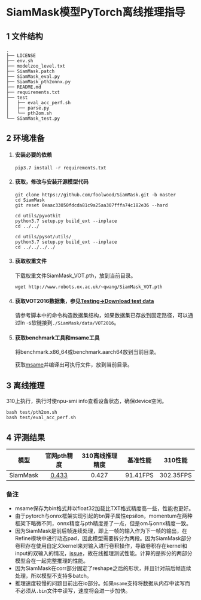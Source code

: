 # SiamMask模型PyTorch离线推理指导

## 1 文件结构

```
.
├── LICENSE
├── env.sh
├── modelzoo_level.txt
├── SiamMask.patch
├── SiamMask_eval.py
├── SiamMask_pth2onnx.py
├── README.md
├── requirements.txt
├── test
│   ├── eval_acc_perf.sh
│   ├── parse.py
│   └── pth2om.sh
└── SiamMask_test.py
```

## 2 环境准备

1. #### 安装必要的依赖

   ```
   pip3.7 install -r requirements.txt
   ```

2. #### 获取，修改与安装开源模型代码

   ```shell
   git clone https://github.com/foolwood/SiamMask.git -b master 
   cd SiamMask
   git reset 0eaac33050fdcda81c9a25aa307fffa74c182e36 --hard
   
   cd utils/pyvotkit
   python3.7 setup.py build_ext --inplace
   cd ../../
   
   cd utils/pysot/utils/
   python3.7 setup.py build_ext --inplace
   cd ../../../../
   ```

3. #### 获取权重文件

   下载权重文件SiamMask_VOT.pth，放到当前目录。
   
   ```
   wget http://www.robots.ox.ac.uk/~qwang/SiamMask_VOT.pth
   ```
   
4. #### 获取VOT2016数据集，参见[Testing->Download test data](https://github.com/foolwood/SiamMask)

   请参考脚本中的命令构造数据集结构，如果数据集已存放到固定路径，可以通过ln -s软链接到`./SiamMask/data/VOT2016`。

5. #### 获取benchmark工具和msame工具

   将benchmark.x86_64或benchmark.aarch64放到当前目录。

   获取[msame](https://gitee.com/ascend/tools/tree/master/msame#https://gitee.com/ascend/tools.git)并编译出可执行文件，放到当前目录。

## 3 离线推理

310上执行，执行时使npu-smi info查看设备状态，确保device空闲。

```
bash test/pth2om.sh
bash test/eval_acc_perf.sh
```


## 4 评测结果

|   模型   |                  官网pth精度                  | 310离线推理精度 | 基准性能 |  310性能  |
| :------: | :-------------------------------------------: | :-------------: | :------: | :-------: |
| SiamMask | [0.433](https://github.com/foolwood/SiamMask) |      0.427      | 91.41FPS | 302.35FPS |

### 备注

- msame保存为bin格式并以float32加载比TXT格式精度高一些，性能也更好。
- 由于pytorch与onnx框架实现引起的bn算子属性epsilon，momentum在两种框架下略微不同，onnx精度与pth精度差了一点，但是om与onnx精度一致。
- 因为SiamMask是前后帧连续处理，即上一帧的输入作为下一帧的输出，在Refine模块中进行动态pad，因此模型需要拆分为两段。因为SiamMask部分卷积存在使用自定义kernel来对输入进行卷积操作，导致卷积存在kernel和input的双输入的情况，[issue](http://github.com/onnx/onnx-tensorrt/issues/645)，故在线推理测试性能。计算的是拆分的两部分模型合在一起完整推理的性能。
- 因为SiamMask在corr部分固定了reshape之后的形状，并且针对前后帧连续处理，所以模型不支持多batch。
- 推理速度较慢的问题目前出在io部分。如果`msame`支持将数据从内存中读写而不必须从`.bin`文件中读写，速度将会进一步加快。

